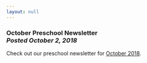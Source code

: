 ```yaml
---
layout: null
---
```


<h3 class="ui header">
  October Preschool Newsletter
  <div class="sub header">
    <i>Posted October 2, 2018</i>
  </div>
</h3>

Check out our preschool newsletter for
<a href="{{ site.baseurl }}/assets/newsletters/2018-2019/COH_October_2018_Newsletter.pdf">October 2018</a>.
